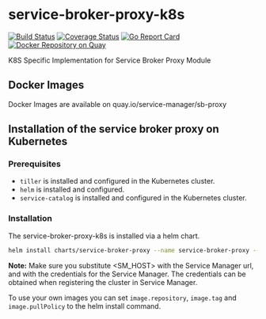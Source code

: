 # service-broker-proxy-k8s

[![Build Status](https://travis-ci.org/Peripli/service-broker-proxy-k8s.svg?branch=master)](https://travis-ci.org/Peripli/service-broker-proxy-k8s)
[![Coverage Status](https://coveralls.io/repos/github/Peripli/service-broker-proxy-k8s/badge.svg?branch=master)](https://coveralls.io/github/Peripli/service-broker-proxy-k8s?branch=master)
[![Go Report Card](https://goreportcard.com/badge/github.com/Peripli/service-broker-proxy-k8s)](https://goreportcard.com/report/github.com/Peripli/service-broker-proxy-k8s)
[![Docker Repository on Quay](https://quay.io/repository/service-manager/sb-proxy-k8s/status "Docker Repository on Quay")](https://quay.io/repository/service-manager/sb-proxy-k8s)

K8S Specific Implementation for Service Broker Proxy Module

## Docker Images

Docker Images are available on quay.io/service-manager/sb-proxy

## Installation of the service broker proxy on Kubernetes

### Prerequisites

* `tiller` is installed and configured in the Kubernetes cluster.
* `helm` is installed and configured.
* `service-catalog` is installed and configured in the Kubernetes cluster.

### Installation

The service-broker-proxy-k8s is installed via a helm chart.

```bash
helm install charts/service-broker-proxy --name service-broker-proxy --namespace service-broker-proxy --set config.sm.host=<SM_HOST> --set sm.user=<USER> --set sm.password=<PASSWORD>
```

**Note:** Make sure you substitute <SM_HOST> with the Service Manager url, <USER> and <PASSWORD> with the credentials for the Service Manager. The credentials can be obtained when registering the cluster in Service Manager.

To use your own images you can set `image.repository`, `image.tag` and `image.pullPolicy` to the helm install command.
